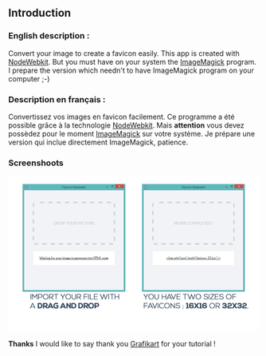 ## Introduction

### English description :

Convert your image to create a favicon easily. This app is created with [NodeWebkit](https://github.com/rogerwang/node-webkit). But you must have on your system the [ImageMagick](http://www.imagemagick.org/) program. I prepare the version which needn't to have ImageMagick program on your computer ;-)

### Description en français :
Convertissez vos images en favicon facilement. Ce programme a été possible grâce à la technologie [NodeWebkit](https://github.com/rogerwang/node-webkit). Mais **attention** vous devez possèdez pour le moment [ImageMagick](http://www.imagemagick.org/) sur votre système. Je prépare une version qui inclue directement ImageMagick, patience.

### Screenshoots
![Screenshot](https://raw.githubusercontent.com/Benlemt/FaviconGenerator/master/screenshoots.png "Screenshot")

**Thanks**
I would like to say thank you [Grafikart](http://www.grafikart.fr/) for your tutorial !
